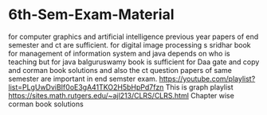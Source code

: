 # 6th-Sem-Exam-Material
for computer graphics and artificial intelligence  previous year papers of end semester and ct are sufficient.
for digital image processing s sridhar book
for management of information system and java depends on who is teaching but for java balguruswamy book is sufficient
for Daa gate and copy and corman book solutions and also the ct question papers of same semester are important in end semster exam.
https://youtube.com/playlist?list=PLgUwDviBIf0oE3gA41TKO2H5bHpPd7fzn This is graph playlist
https://sites.math.rutgers.edu/~ajl213/CLRS/CLRS.html
Chapter wise corman book solutions
